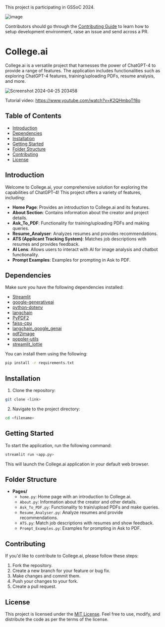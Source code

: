 This project is participating in GSSoC 2024.

![image](https://github.com/SurajSanap/College.ai-main/assets/101057653/00862e07-6476-4e78-9c7e-e328fdcd97d0)


Contributors should go through the [Contributing Guide](https://github.com/foss42/api/blob/main/CONTRIBUTING.md) to learn how to setup development environment, raise an issue and send across a PR.

# College.ai

College.ai is a versatile project that harnesses the power of ChatGPT-4 to provide a range of features. The application includes functionalities such as exploring ChatGPT-4 features, training/uploading PDFs, resume analysis, and more.

![Screenshot 2024-04-25 203458](https://github.com/SurajSanap/College.ai-main/assets/101057653/46df4de6-4ee7-481c-b027-359a1597186c)

Tutorial video: https://www.youtube.com/watch?v=K2QHmboTf8o

## Table of Contents
- [Introduction](#introduction)
- [Dependencies](#dependencies)
- [Installation](#installation)
- [Getting Started](#getting-started)
- [Folder Structure](#folder-structure)
- [Contributing](#contributing)
- [License](#license)

## Introduction

Welcome to College.ai, your comprehensive solution for exploring the capabilities of ChatGPT-4! This project offers a variety of features, including:

- **Home Page**: Provides an introduction to College.ai and its features.
- **About Section**: Contains information about the creator and project details.
- **Ask_To_PDF**: Functionality for training/uploading PDFs and making queries.
- **Resume_Analyser**: Analyzes resumes and provides recommendations.
- **ATS (Applicant Tracking System)**: Matches job descriptions with resumes and provides feedback.
- **AI Lens**: Allows users to interact with AI for image analysis and chatbot functionality.
- **Prompt Examples**: Examples for prompting in Ask to PDF.

## Dependencies

Make sure you have the following dependencies installed:

- [Streamlit](https://streamlit.io/)
- [google-generativeai](https://github.com/googleapis/python-generators)
- [python-dotenv](https://github.com/theskumar/python-dotenv)
- [langchain](https://github.com/lukasschwab/langchain)
- [PyPDF2](https://pythonhosted.org/PyPDF2/)
- [faiss-cpu](https://github.com/facebookresearch/faiss)
- [langchain_google_genai](https://github.com/googleapis/python-generators)
- [pdf2image](https://github.com/Belval/pdf2image)
- [poppler-utils](https://poppler.freedesktop.org/)
- [streamlit_lottie](https://github.com/okld/streamlit-lottie)

You can install them using the following:

```bash
pip install -r requirements.txt
```

## Installation

1. Clone the repository:

```bash
git clone <link>
```

2. Navigate to the project directory:

```bash
cd <filename>
```

## Getting Started

To start the application, run the following command:

```bash
streamlit run <app.py>
```

This will launch the College.ai application in your default web browser.

## Folder Structure

- **Pages/**
  - `home.py`: Home page with an introduction to College.ai.
  - `About.py`: Information about the creator and other details.
  - `Ask_To_PDF.py`: Functionality to train/upload PDFs and make queries.
  - `Resume_Analyser.py`: Analyze resumes and provide recommendations.
  - `ATS.py`: Match job descriptions with resumes and show feedback.
  - `Prompt_Examples.py`: Examples for prompting in Ask to PDF.

## Contributing

If you'd like to contribute to College.ai, please follow these steps:

1. Fork the repository.
2. Create a new branch for your feature or bug fix.
3. Make changes and commit them.
4. Push your changes to your fork.
5. Create a pull request.

## License

This project is licensed under the [MIT License](LICENSE). Feel free to use, modify, and distribute the code as per the terms of the license.
